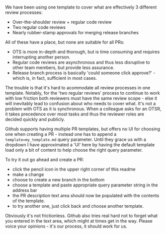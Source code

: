 We have been using one template to cover what are effectively 3 different review processes:
- Over-the-shoulder review + regular code review
- Two regular code reviews
- Nearly rubber-stamp approvals for merging release branches

All of these have a place, but none are suitable for all PRs:
- OTS is more in-depth and thorough, but is time consuming and requires interrupting another person.
- Regular code reviews are asynchronous and thus less disruptive to other team members, but provide less assurance.
- Release branch process is basically 'could someone click approve?' - which is, in fact, sufficient in most cases.

The trouble is that it's hard to acommodate all review processes in one template. Notably, for the 'two regular reviews' process to continue to work with low friction both reviewers must have the same review scope - else it will inevitably lead to confusion about who needs to cover what. It's not a problem with OTS as it is synchronous. When a colleague asks for an OTSR, it takes precedence over most tasks and thus the reviewer roles are decided quickly and publicly.

Github supports having multiple PR templates, but offers no UI for choosing one when creating a PR - instead one has to append a `template=my_template.md` query parameter. Until they grace us with a dropdown I have approximated a 'UI' here by having the default template load only a bit of content to help choose the right query parameter.

To try it out go ahead and create a PR:
- click the pencil icon in the upper right corner of this readme
- make a change
- choose to create a new branch in the bottom
- choose a template and paste appropriate query parameter string in the address bar
- the PR description text area should now be populated with the contents of the template.
- to try another one, just click back and choose another template.

Obviously it's not frictionless. Github also tries real hard not to forget what you entered in the text area, which might at times get in the way. Please voice your opinions - it's our process, it should work for us.
